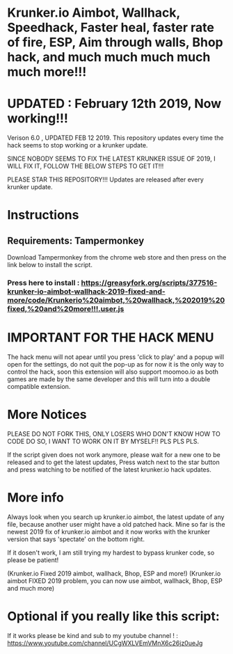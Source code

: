 # Krunker.io Aimbot, Wallhack, Speedhack, Faster heal, faster rate of fire, ESP, Aim through walls, Bhop hack, and much much much much much more!!!

# UPDATED : February 12th 2019, Now working!!!
Verison 6.0 , UPDATED FEB 12 2019.
This repository updates every time the hack seems to stop working or a krunker update.

SINCE NOBODY SEEMS TO FIX THE LATEST KRUNKER ISSUE OF 2019, I WILL FIX IT, FOLLOW THE BELOW STEPS TO GET IT!!!

PLEASE STAR THIS REPOSITORY!!! Updates are released after every krunker update.

# Instructions

## Requirements: Tampermonkey
Download Tampermonkey from the chrome web store and then press on the link below to install the script.

### Press here to install : https://greasyfork.org/scripts/377516-krunker-io-aimbot-wallhack-2019-fixed-and-more/code/Krunkerio%20aimbot,%20wallhack,%202019%20fixed,%20and%20more!!!.user.js

# IMPORTANT FOR THE HACK MENU
The hack menu will not apear until you press 'click to play' and a popup will open for the settings, do not quit the pop-up as for now it is the only way to control the hack, soon this extension will also support moomoo.io as both games are made by the same developer and this will turn into a double compatible extension.

# More Notices
PLEASE DO NOT FORK THIS, ONLY LOSERS WHO DON'T KNOW HOW TO CODE DO SO, I WANT TO WORK ON IT BY MYSELF!! PLS PLS PLS.

If the script given does not work anymore, please wait for a new one to be released and to get the latest updates, Press watch next to the star button and press watching to be notified of the latest krunker.io hack updates.

# More info

Always look when you search up krunker.io aimbot, the latest update of any file, because another user might have a old patched hack. Mine so far is the newest 2019 fix of krunker.io aimbot and it now works with the krunker version that says 'spectate' on the bottom right.

If it dosen't work, I am still trying my hardest to bypass krunker code, so please be patient!

(Krunker.io Fixed 2019 aimbot, wallhack, Bhop, ESP and more!)
(Krunker.io aimbot FIXED 2019 problem, you can now use aimbot, wallhack, Bhop, ESP and much more)

# Optional if you really like this script:

If it works please be kind and sub to my youtube channel ! : https://www.youtube.com/channel/UCgWXLVEmVMnX6c26jz0ueJg
